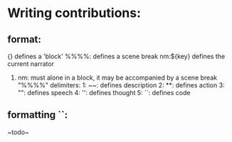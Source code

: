 # Writing contributions:

## format:

{} defines a 'block'
%%%%: defines a scene break
nm:${key} defines the current narrator
1. nm: must alone in a block, it may be accompanied by a scene break "%%%%"
delimiters:
1: ~~: defines description
2: **: defines action
3: "": defines speech
4: '': defines thought
5: ``: defines code


## formatting ``:
~todo~
